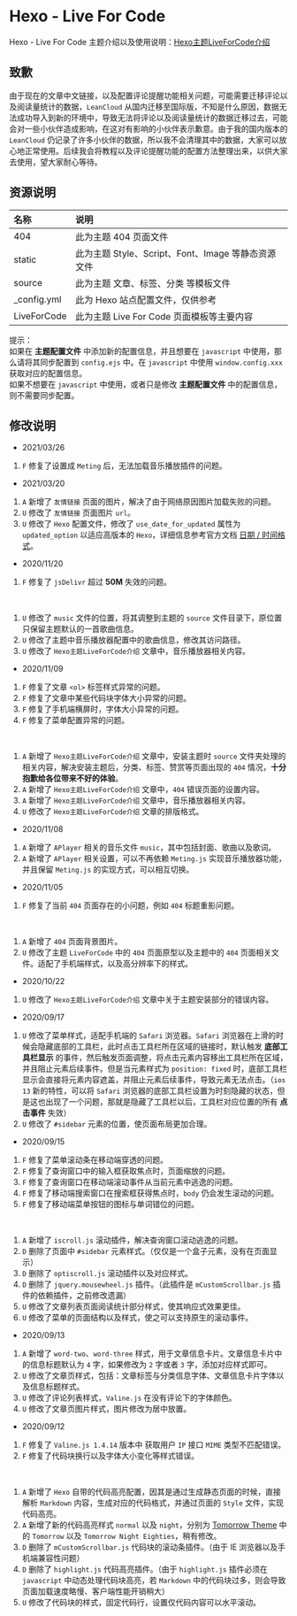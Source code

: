 # Hexo - Live For Code
Hexo - Live For Code 主题介绍以及使用说明：[Hexo主题LiveForCode介绍](https://www.notes.worstone.cn/2020/08/01/Hexo主题LiveForCode介绍/)    

## 致歉
由于现在的文章中文链接，以及配置评论提醒功能相关问题，可能需要迁移评论以及阅读量统计的数据，`LeanCloud` 从国内迁移至国际版，不知是什么原因，数据无法成功导入到新的环境中，导致无法将评论以及阅读量统计的数据迁移过去，可能会对一些小伙伴造成影响，在这对有影响的小伙伴表示歉意。由于我的国内版本的 `LeanCloud` 仍记录了许多小伙伴的数据，所以我不会清理其中的数据，大家可以放心地正常使用。后续我会将教程以及评论提醒功能的配置方法整理出来，以供大家去使用，望大家耐心等待。

## 资源说明
| 名称 | 说明 |
| :- | :- |
| 404 | 此为主题 404 页面文件 | 
| static | 此为主题 Style、Script、Font、Image 等静态资源文件 | 
| source | 此为主题 文章、标签、分类 等模板文件 | 
| _config.yml | 此为 Hexo 站点配置文件，仅供参考 |
| LiveForCode | 此为主题 Live For Code 页面模板等主要内容 |   

提示：  
如果在 __主题配置文件__ 中添加新的配置信息，并且想要在 `javascript` 中使用，那么请将其同步配置到 `config.ejs` 中。在 `javascript` 中使用 `window.config.xxx` 获取对应的配置信息。  
如果不想要在 `javascript` 中使用，或者只是修改 __主题配置文件__ 中的配置信息，则不需要同步配置。  

## 修改说明
- 2021/03/26
1. `F` 修复了设置成 `Meting` 后，无法加载音乐播放插件的问题。

- 2021/03/20
1. `A` 新增了 `友情链接` 页面的图片，解决了由于网络原因图片加载失败的问题。    
2. `U` 修改了 `友情链接` 页面图片 `url`。    
3. `U` 修改了 `Hexo` 配置文件，修改了 `use_date_for_updated` 属性为 `updated_option` 以适应高版本的 `Hexo`，详细信息参考官方文档 [日期 / 时间格式](https://hexo.io/zh-cn/docs/configuration#%E6%97%A5%E6%9C%9F-%E6%97%B6%E9%97%B4%E6%A0%BC%E5%BC%8F)。    

- 2020/11/20
1. `F` 修复了 `jsDelivr` 超过 __50M__ 失效的问题。  

<br/>

1. `U` 修改了 `music` 文件的位置，将其调整到主题的 `source` 文件目录下，原位置只保留主题默认的一首歌曲信息。  
2. `U` 修改了主题中音乐播放器配置中的歌曲信息，修改其访问路径。  
3. `U` 修改了 `Hexo主题LiveForCode介绍` 文章中，音乐播放器相关内容。  

- 2020/11/09
1. `F` 修复了文章 `<ol>` 标签样式异常的问题。  
2. `F` 修复了文章中某些代码块字体大小异常的问题。  
3. `F` 修复了手机端横屏时，字体大小异常的问题。  
4. `F` 修复了菜单配置异常的问题。  

<br/>

1. `A` 新增了 `Hexo主题LiveForCode介绍` 文章中，安装主题时 `source` 文件夹处理的相关内容，解决安装主题后，分类、标签、赞赏等页面出现的 `404` 情况，__十分抱歉给各位带来不好的体验__。  
2. `A` 新增了 `Hexo主题LiveForCode介绍` 文章中，`404` 错误页面的设置内容。  
3. `A` 新增了 `Hexo主题LiveForCode介绍` 文章中，音乐播放器相关内容。  
4. `U` 修改了 `Hexo主题LiveForCode介绍` 文章的排版格式。  

- 2020/11/08
1. `A` 新增了 `APlayer` 相关的音乐文件 `music`，其中包括封面、歌曲以及歌词。  
2. `A` 新增了 `APlayer` 相关设置，可以不再依赖 `Meting.js` 实现音乐播放器功能，并且保留 `Meting.js` 的实现方式，可以相互切换。  

- 2020/11/05
1. `F` 修复了当前 `404` 页面存在的小问题，例如 `404` 标题重影问题。  

<br/>

1. `A` 新增了 `404` 页面背景图片。  
2. `U` 修改了主题 `LiveForCode` 中的 `404` 页面原型以及主题中的 `404` 页面相关文件。适配了手机端样式，以及高分辨率下的样式。  

- 2020/10/22
1. `U` 修改了 `Hexo主题LiveForCode介绍` 文章中关于主题安装部分的错误内容。  

- 2020/09/17
1. `U` 修改了菜单样式，适配手机端的 `Safari` 浏览器。`Safari` 浏览器在上滑的时候会隐藏底部的工具栏，此时点击工具栏所在区域的链接时，默认触发 __底部工具栏显示__ 的事件，然后触发页面调整，将点击元素内容移出工具栏所在区域，并且阻止元素后续事件。但是当元素样式为 `position: fixed` 时，底部工具栏显示会直接将元素内容遮盖，并阻止元素后续事件，导致元素无法点击。（`ios 13` 新的特性，可以将 `Safari` 浏览器的底部工具栏设置为时刻隐藏的状态，但是这也出现了一个问题，那就是隐藏了工具栏以后，工具栏对应位置的所有 __点击事件__ 失效）  
2. `U` 修改了 `#sidebar` 元素的位置，使页面布局更加合理。  

- 2020/09/15
1. `F` 修复了菜单滚动条在移动端穿透的问题。  
2. `F` 修复了查询窗口中的输入框获取焦点时，页面缩放的问题。  
3. `F` 修复了查询窗口在移动端滚动事件从当前元素中逃逸的问题。  
4. `F` 修复了移动端搜索窗口在搜索框获得焦点时，`body` 仍会发生滚动的问题。  
5. `F` 修复了移动端菜单按钮的图标与单词错位的问题。  

<br/>

1. `A` 新增了 `iscroll.js` 滚动插件，解决查询窗口滚动逃逸的问题。  
2. `D` 删除了页面中 `#sidebar` 元素样式。（仅仅是一个盒子元素，没有在页面显示）  
3. `D` 删除了 `optiscroll.js` 滚动插件以及对应样式。  
4. `D` 删除了 `jquery.mousewheel.js` 插件。（此插件是 `mCustomScrollbar.js` 插件的依赖插件，之前修改遗漏）  
5. `U` 修改了文章列表页面阅读统计部分样式，使其响应式效果更佳。  
6. `U` 修改了菜单的页面结构以及样式，使之可以支持原生的滚动事件。  

- 2020/09/13  

1. `A` 新增了 `word-two`、`word-three` 样式，用于文章信息卡片。文章信息卡片中的信息标题默认为 `4` 字，如果修改为 `2` 字或者 `3` 字，添加对应样式即可。  
2. `U` 修改了文章页样式，包括：文章标签与分类信息字体、文章信息卡片字体以及信息标题样式。  
3. `U` 修改了评论列表样式，`Valine.js` 在没有评论下的字体颜色。  
4. `U` 修改了文章页图片样式，图片修改为居中放置。  

- 2020/09/12   

1. `F` 修复了 `Valine.js 1.4.14` 版本中 获取用户 `IP` 接口 `MIME` 类型不匹配错误。  
2. `F` 修复了代码块换行以及字体大小变化等样式错误。  

<br/>

1. `A` 新增了 `Hexo` 自带的代码高亮配置，因其是通过生成静态页面的时候，直接解析 `Markdown` 内容，生成对应的代码格式，并通过页面的 `Style` 文件，实现代码高亮。  
2. `A` 新增了新的代码高亮样式 `normal` 以及 `night`，分别为 [Tomorrow Theme](https://github.com/chriskempson/tomorrow-theme) 中的 `Tomorrow` 以及 `Tomorrow Night Eighties`，稍有修改。  
3. `D` 删除了 `mCustomScrollbar.js` 代码块的滚动条插件。（由于 IE 浏览器以及手机端兼容性问题）  
4. `D` 删除了 `highlight.js` 代码高亮插件。（由于 `highlight.js` 插件必须在 `javascript` 中动态处理代码块高亮，若 `Markdown` 中的代码块过多，则会导致页面加载速度略慢、客户端性能开销稍大）  
5. `U` 修改了代码块的样式，固定代码行，设置仅代码内容可以水平滚动。  